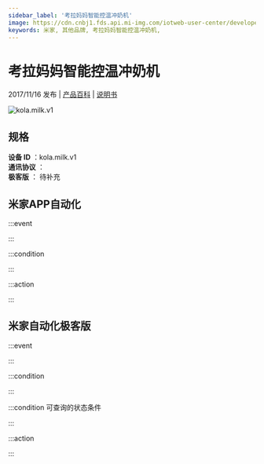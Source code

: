 ```yaml
---
sidebar_label: '考拉妈妈智能控温冲奶机'
image: https://cdn.cnbj1.fds.api.mi-img.com/iotweb-user-center/developer_1678870889327PtrYj4sw.png?GalaxyAccessKeyId=AKVGLQWBOVIRQ3XLEW&Expires=9223372036854775807&Signature=hSHAhT+ua1QuAWrEclkk2Ivo/gY=
keywords: 米家, 其他品牌, 考拉妈妈智能控温冲奶机, 
---
```

# 考拉妈妈智能控温冲奶机

2017/11/16 发布 | [产品百科](https://home.mi.com/webapp/content/baike/product/index.html?model=kola.milk.v1/) | [说明书](https://home.mi.com/views/introduction.html?model=kola.milk.v1&region=cn)

![kola.milk.v1](https://cdn.cnbj1.fds.api.mi-img.com/iotweb-user-center/developer_1678870889327PtrYj4sw.png?GalaxyAccessKeyId=AKVGLQWBOVIRQ3XLEW&Expires=9223372036854775807&Signature=hSHAhT+ua1QuAWrEclkk2Ivo/gY=)

## 规格  
> 
**设备 ID** ：kola.milk.v1  
**通讯协议** ：  
**极客版**  ： 待补充 


## 米家APP自动化  

:::event  

:::

:::condition  

:::

:::action   

:::

## 米家自动化极客版  

:::event  

:::

:::condition  

:::

:::condition 可查询的状态条件  

:::

:::action  

:::

        

